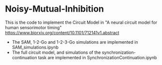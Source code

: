 # Noisy-Mutual-Inhibition
This is the code to implement the Circuit Model in "A neural circuit model for human sensorimotor timing" https://www.biorxiv.org/content/10.1101/712141v1.abstract

- The SAM, 1-2-Go and 1-2-3-Go simulations are implemented in SAM_simulations.ipynb
- The full circuit model, and simulations of the synchronization-continuation task are implemented in SynchronizationContinuation.ipynb


